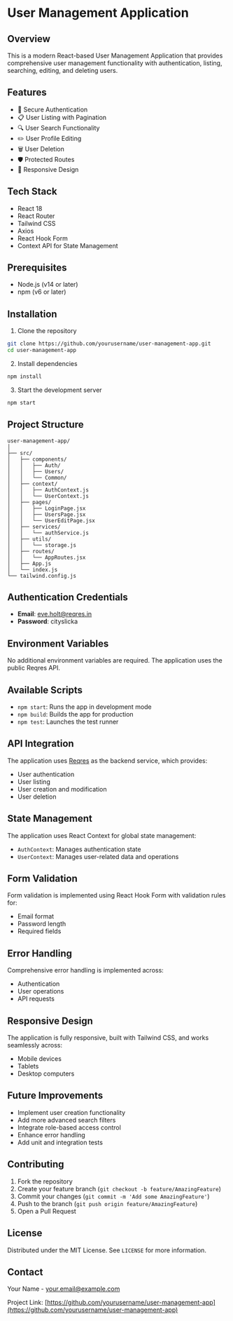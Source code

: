 # User Management Application

## Overview

This is a modern React-based User Management Application that provides comprehensive user management functionality with authentication, listing, searching, editing, and deleting users.

## Features

- 🔐 Secure Authentication
- 📋 User Listing with Pagination
- 🔍 User Search Functionality
- ✏️ User Profile Editing
- 🗑️ User Deletion
- 🛡️ Protected Routes
- 📱 Responsive Design

## Tech Stack

- React 18
- React Router
- Tailwind CSS
- Axios
- React Hook Form
- Context API for State Management

## Prerequisites

- Node.js (v14 or later)
- npm (v6 or later)

## Installation

1. Clone the repository
```bash
git clone https://github.com/yourusername/user-management-app.git
cd user-management-app
```

2. Install dependencies
```bash
npm install
```

3. Start the development server
```bash
npm start
```

## Project Structure
```
user-management-app/
│
├── src/
│   ├── components/
│   │   ├── Auth/
│   │   ├── Users/
│   │   └── Common/
│   ├── context/
│   │   ├── AuthContext.js
│   │   └── UserContext.js
│   ├── pages/
│   │   ├── LoginPage.jsx
│   │   ├── UsersPage.jsx
│   │   └── UserEditPage.jsx
│   ├── services/
│   │   └── authService.js
│   ├── utils/
│   │   └── storage.js
│   ├── routes/
│   │   └── AppRoutes.jsx
│   ├── App.js
│   └── index.js
└── tailwind.config.js
```

## Authentication Credentials

- **Email**: eve.holt@reqres.in
- **Password**: cityslicka

## Environment Variables

No additional environment variables are required. The application uses the public Reqres API.

## Available Scripts

- `npm start`: Runs the app in development mode
- `npm build`: Builds the app for production
- `npm test`: Launches the test runner

## API Integration

The application uses [Reqres](https://reqres.in/) as the backend service, which provides:
- User authentication
- User listing
- User creation and modification
- User deletion

## State Management

The application uses React Context for global state management:
- `AuthContext`: Manages authentication state
- `UserContext`: Manages user-related data and operations

## Form Validation

Form validation is implemented using React Hook Form with validation rules for:
- Email format
- Password length
- Required fields

## Error Handling

Comprehensive error handling is implemented across:
- Authentication
- User operations
- API requests

## Responsive Design

The application is fully responsive, built with Tailwind CSS, and works seamlessly across:
- Mobile devices
- Tablets
- Desktop computers

## Future Improvements

- Implement user creation functionality
- Add more advanced search filters
- Integrate role-based access control
- Enhance error handling
- Add unit and integration tests

## Contributing

1. Fork the repository
2. Create your feature branch (`git checkout -b feature/AmazingFeature`)
3. Commit your changes (`git commit -m 'Add some AmazingFeature'`)
4. Push to the branch (`git push origin feature/AmazingFeature`)
5. Open a Pull Request

## License

Distributed under the MIT License. See `LICENSE` for more information.

## Contact

Your Name - your.email@example.com

Project Link: [https://github.com/yourusername/user-management-app](https://github.com/yourusername/user-management-app)